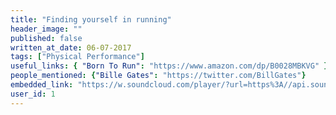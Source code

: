 ```yaml
---
title: "Finding yourself in running"
header_image: "" 
published: false
written_at_date: 06-07-2017
tags: ["Physical Performance"]
useful_links: { "Born To Run": "https://www.amazon.com/dp/B0028MBKVG" }
people_mentioned: {"Bille Gates": "https://twitter.com/BillGates"}
embedded_link: "https://w.soundcloud.com/player/?url=https%3A//api.soundcloud.com/tracks/3329ee698e31oue"
user_id: 1
---
```

